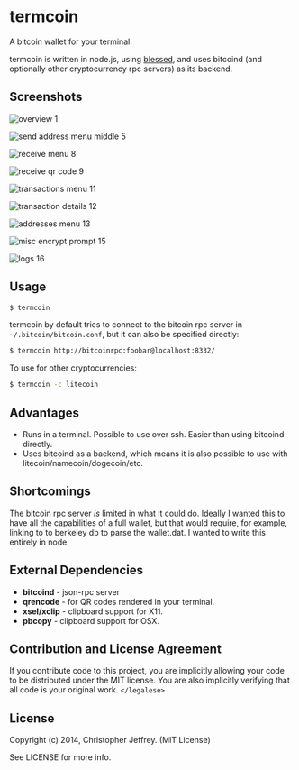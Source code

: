# termcoin

A bitcoin wallet for your terminal.

termcoin is written in node.js, using [blessed][1], and uses bitcoind (and
optionally other cryptocurrency rpc servers) as its backend.

## Screenshots

![overview 1](https://i.imgur.com/r0w7bHD.png)

![send address menu middle 5](https://i.imgur.com/sYzTE4v.png)

![receive menu 8](https://i.imgur.com/TCX6kLW.png)

![receive qr code 9](https://i.imgur.com/SYfeRGu.png)

![transactions menu 11](https://i.imgur.com/vjR3Yha.png)

![transaction details 12](https://i.imgur.com/lMZCITM.png)

![addresses menu 13](https://i.imgur.com/Q434liE.png)

![misc encrypt prompt 15](https://i.imgur.com/nxMOg45.png)

![logs 16](https://i.imgur.com/RqV50K6.png)

## Usage

``` bash
$ termcoin
```

termcoin by default tries to connect to the bitcoin rpc server in
`~/.bitcoin/bitcoin.conf`, but it can also be specified directly:

``` bash
$ termcoin http://bitcoinrpc:foobar@localhost:8332/
```

To use for other cryptocurrencies:

``` bash
$ termcoin -c litecoin
```

## Advantages

- Runs in a terminal. Possible to use over ssh. Easier than using bitcoind
  directly.
- Uses bitcoind as a backend, which means it is also possible to use with
  litecoin/namecoin/dogecoin/etc.

## Shortcomings

The bitcoin rpc server *is* limited in what it could do. Ideally I wanted this
to have all the capabilities of a full wallet, but that would require, for
example, linking to to berkeley db to parse the wallet.dat. I wanted to write
this entirely in node.

## External Dependencies

- **bitcoind** - json-rpc server
- **qrencode** - for QR codes rendered in your terminal.
- **xsel/xclip** - clipboard support for X11.
- **pbcopy** - clipboard support for OSX.

## Contribution and License Agreement

If you contribute code to this project, you are implicitly allowing your code
to be distributed under the MIT license. You are also implicitly verifying that
all code is your original work. `</legalese>`

## License

Copyright (c) 2014, Christopher Jeffrey. (MIT License)

See LICENSE for more info.

[1]: https://github.com/chjj/blessed
